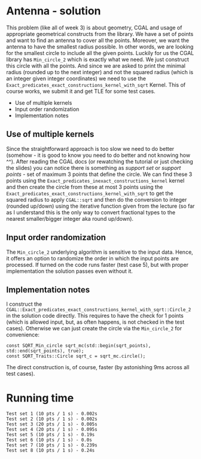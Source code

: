 # Antenna - solution
This problem (like all of week 3) is about geometry, CGAL and usage of appropriate geometrical constructs from the library. We have a set of points and want to find an antenna to cover all the points. Moreover, we want the antenna to have the smallest radius possible. In other words, we are looking for the smallest circle to include all the given points. Luckily for us the CGAL library has `Min_circle_2` which is exactly what we need. We just construct this circle with all the points. And since we are asked to print the minimal radius (rounded up to the next integer) and not the squared radius (which is an integer given integer coordinates) we need to use the `Exact_predicates_exact_constructions_kernel_with_sqrt` Kernel. This of course works, we submit it and get TLE for some test cases.
- Use of multiple kernels
- Input order randomization
- Implementation notes

## Use of multiple kernels
Since the straightforward approach is too slow we need to do better (somehow - it is good to know you need to do better and not knowing how ^^). After reading the CGAL docs (or rewatching the tutorial or just checking the slides) you can notice there is something as *support set* or  *support points* - set of maximum 3 points that define the circle. We can find these 3 points using the `Exact_predicates_inexact_constructions_kernel` kernel and then create the circle from these at most 3 points using the `Exact_predicates_exact_constructions_kernel_with_sqrt` to get the squared radius to apply `CGAL::sqrt` and then do the conversion to integer (rounded up/down) using the iterative function given from the lecture (so far as I understand this is the only way to convert fractional types to the nearest smaller/bigger integer aka round up/down).

## Input order randomization
The `Min_circle_2` underlying algorithm is sensitive to the input data. Hence, it offers an option to randomize the order in which the input points are processed. If turned on the code runs faster (test case 5), but with proper implementation the solution passes even without it.

## Implementation notes
I construct the `CGAL::Exact_predicates_exact_constructions_kernel_with_sqrt::Circle_2` in the solution code directly. This requires to have the check for 1 points (which is allowed input, but, as often happens, is not checked in the test cases). Otherwise we can just create the circle via the `Min_circle_2` for convenience:

    const SQRT_Min_circle sqrt_mc(std::begin(sqrt_points), std::end(sqrt_points), true);
    const SQRT_Traits::Circle sqrt_c = sqrt_mc.circle();

The direct construction is, of course, faster (by astonishing 9ms across all test cases).

# Running time
    Test set 1 (10 pts / 1 s) - 0.002s
    Test set 2 (10 pts / 1 s) - 0.002s
    Test set 3 (20 pts / 1 s) - 0.005s
    Test set 4 (20 pts / 1 s) - 0.095s
    Test set 5 (10 pts / 1 s) - 0.19s
    Test set 6 (10 pts / 1 s) - 0.0s
    Test set 7 (10 pts / 1 s) - 0.239s
    Test set 8 (10 pts / 1 s) - 0.24s
